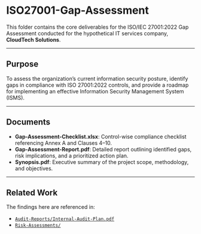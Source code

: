 # ISO27001-Gap-Assessment

This folder contains the core deliverables for the ISO/IEC 27001:2022 Gap Assessment conducted for the hypothetical IT services company, **CloudTech Solutions**.

---

## Purpose

To assess the organization’s current information security posture, identify gaps in compliance with ISO 27001:2022 controls, and provide a roadmap for implementing an effective Information Security Management System (ISMS).

---

## Documents

- **Gap-Assessment-Checklist.xlsx**: Control-wise compliance checklist referencing Annex A and Clauses 4–10.
- **Gap-Assessment-Report.pdf**: Detailed report outlining identified gaps, risk implications, and a prioritized action plan.
- **Synopsis.pdf**: Executive summary of the project scope, methodology, and objectives.

---

## Related Work

The findings here are referenced in:
- [`Audit-Reports/Internal-Audit-Plan.pdf`](../Audit-Reports/Internal-Audit-Plan.pdf)
- [`Risk-Assessments/`](../Risk-Assessments/)
